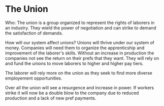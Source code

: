 # The Union

Who: The union is a group organized to represent the rights of laborers in an industry. They wield the power of negotiation and can strike to demand the satisfaction of demands.

How will our system affect unions?  Unions will thrive under our system of money.  Companies will need them to organize the apprenticship and improvement of the laborer's skills.  Without an increase in production the companies not see the return on their prefs that they want.  They will rely on and fund the unions to move laborers to higher and higher pay tiers.

The laborer will rely more on the union as they seek to find more diverse employement opportunities.

Over all the union will see a resurgence and increase in power.  If workers strike it will now be a double blow to the company due to reduced production and a lack of new pref payments.
